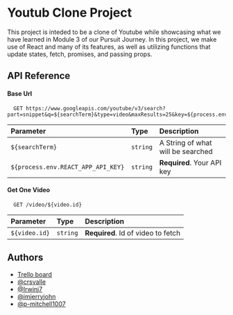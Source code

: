 
# Youtub Clone Project

This project is inteded to be a clone of Youtube while showcasing what we have learned in Module 3 of our Pursuit Journey. In this project, we make use of React and many of its features, as well as utilizing functions that update states, fetch, promises, and passing props.


## API Reference

#### Base Url

```http
  GET https://www.googleapis.com/youtube/v3/search?part=snippet&q=${searchTerm}&type=video&maxResults=25&key=${process.env.REACT_APP_API_KEY}
```

| Parameter | Type     | Description                |
| :-------- | :------- | :------------------------- |
| `${searchTerm}` | `string` | A String of what will be searched |
| `${process.env.REACT_APP_API_KEY}` | `string` | **Required**. Your API key |

#### Get One Video

```http
  GET /video/${video.id}
```

| Parameter | Type     | Description                       |
| :-------- | :------- | :-------------------------------- |
| `${video.id}`      | `string` | **Required**. Id of video to fetch |




## Authors

- [Trello board](https://trello.com/b/WmDyLtx8/youtube-clone)
- [@crsvalle](https://github.com/crsvalle)
- [@Irwinj7](https://github.com/Irwinj7)
- [@imjerryjohn](https://github.com/imjerryjohn)
- [@p-mitchell1007](https://github.com/p-mitchell1007)



